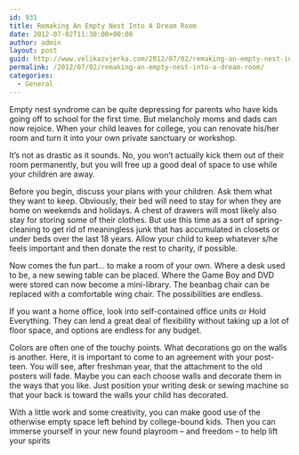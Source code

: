 ```yaml
---
id: 931
title: Remaking An Empty Nest Into A Dream Room
date: 2012-07-02T11:30:00+00:00
author: admin
layout: post
guid: http://www.velikazvjerka.com/2012/07/02/remaking-an-empty-nest-into-a-dream-room/
permalink: /2012/07/02/remaking-an-empty-nest-into-a-dream-room/
categories:
  - General
---
```

Empty nest syndrome can be quite depressing for parents who have kids going off to school for the first time. But melancholy moms and dads can now rejoice. When your child leaves for college, you can renovate his/her room and turn it into your own private sanctuary or workshop.

It&#8217;s not as drastic as it sounds. No, you won&#8217;t actually kick them out of their room permanently, but you will free up a good deal of space to use while your children are away.

Before you begin, discuss your plans with your children. Ask them what they want to keep. Obviously, their bed will need to stay for when they are home on weekends and holidays. A chest of drawers will most likely also stay for storing some of their clothes. But use this time as a sort of spring-cleaning to get rid of meaningless junk that has accumulated in closets or under beds over the last 18 years. Allow your child to keep whatever s/he feels important and then donate the rest to charity, if possible.

Now comes the fun part&#8230; to make a room of your own. Where a desk used to be, a new sewing table can be placed. Where the Game Boy and DVD were stored can now become a mini-library. The beanbag chair can be replaced with a comfortable wing chair. The possibilities are endless.

If you want a home office, look into self-contained office units or Hold Everything. They can lend a great deal of flexibility without taking up a lot of floor space, and options are endless for any budget.

Colors are often one of the touchy points. What decorations go on the walls is another. Here, it is important to come to an agreement with your post-teen. You will see, after freshman year, that the attachment to the old posters will fade. Maybe you can each choose walls and decorate them in the ways that you like. Just position your writing desk or sewing machine so that your back is toward the walls your child has decorated.

With a little work and some creativity, you can make good use of the otherwise empty space left behind by college-bound kids. Then you can immerse yourself in your new found playroom &#8211; and freedom &#8211; to help lift your spirits